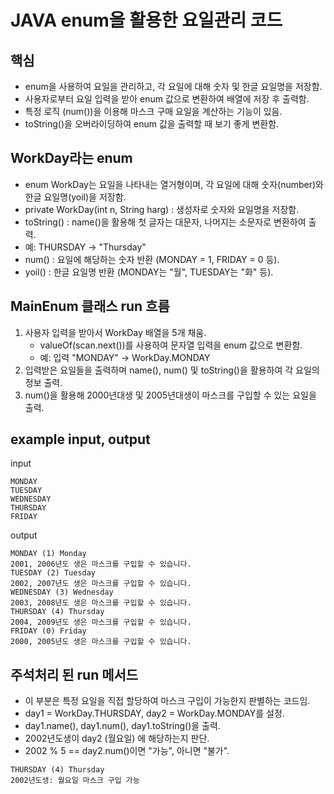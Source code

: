 # JAVA enum을 활용한 요일관리 코드

## 핵심
- enum을 사용하여 요일을 관리하고, 각 요일에 대해 숫자 및 한글 요일명을 저장함.
- 사용자로부터 요일 입력을 받아 enum 값으로 변환하여 배열에 저장 후 출력함.
- 특정 로직 (num())을 이용해 마스크 구매 요일을 계산하는 기능이 있음.
- toString()을 오버라이딩하여 enum 값을 출력할 때 보기 좋게 변환함.

## WorkDay라는 enum
- enum WorkDay는 요일을 나타내는 열거형이며, 각 요일에 대해 숫자(number)와 한글 요일명(yoil)을 저장함.
- private WorkDay(int n, String harg) : 생성자로 숫자와 요일명을 저장함.
- toString() : name()을 활용해 첫 글자는 대문자, 나머지는 소문자로 변환하여 출력.
- 예: THURSDAY → "Thursday"
- num() : 요일에 해당하는 숫자 반환 (MONDAY = 1, FRIDAY = 0 등).
- yoil() : 한글 요일명 반환 (MONDAY는 "월", TUESDAY는 "화" 등).

## MainEnum 클래스 run 흐름
1. 사용자 입력을 받아서 WorkDay 배열을 5개 채움.
    - valueOf(scan.next())를 사용하여 문자열 입력을 enum 값으로 변환함.
    - 예: 입력 "MONDAY" → WorkDay.MONDAY
2. 입력받은 요일들을 출력하며 name(), num() 및 toString()을 활용하여 각 요일의 정보 출력.
3. num()을 활용해 2000년대생 및 2005년대생이 마스크를 구입할 수 있는 요일을 출력.

## example input, output
input
```
MONDAY
TUESDAY
WEDNESDAY
THURSDAY
FRIDAY
```
output
```
MONDAY (1) Monday
2001, 2006년도 생은 마스크를 구입할 수 있습니다.
TUESDAY (2) Tuesday
2002, 2007년도 생은 마스크를 구입할 수 있습니다.
WEDNESDAY (3) Wednesday
2003, 2008년도 생은 마스크를 구입할 수 있습니다.
THURSDAY (4) Thursday
2004, 2009년도 생은 마스크를 구입할 수 있습니다.
FRIDAY (0) Friday
2000, 2005년도 생은 마스크를 구입할 수 있습니다.
```

## 주석처리 된 run 메서드
- 이 부분은 특정 요일을 직접 할당하여 마스크 구입이 가능한지 판별하는 코드임.
- day1 = WorkDay.THURSDAY, day2 = WorkDay.MONDAY를 설정.
- day1.name(), day1.num(), day1.toString()을 출력.
- 2002년도생이 day2 (월요일) 에 해당하는지 판단.
- 2002 % 5 == day2.num()이면 "가능", 아니면 "불가".
```
THURSDAY (4) Thursday
2002년도생: 월요일 마스크 구입 가능
```